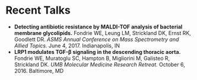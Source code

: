 # Recent Talks  
* **Detecting antibiotic resistance by MALDI-TOF analysis of bacterial membrane glycolipids.** Fondrie WE, Leung LM, Strickland DK, Ernst RK, Goodlett DR. 
*ASMS Annual Conference on Mass Spectrometry and Allied Topics.* 
June 4, 2017. Indianapolis, IN  
* **LRP1 modulates TGF-β signaling in the descending thoracic aorta.** Fondrie WE, Muratoglu SC, Hampton B, Migliorini M, Galisteo R, Strickland DK. 
*UMB Molecular Medicine Research Retreat.* 
October 6, 2016. Baltimore, MD